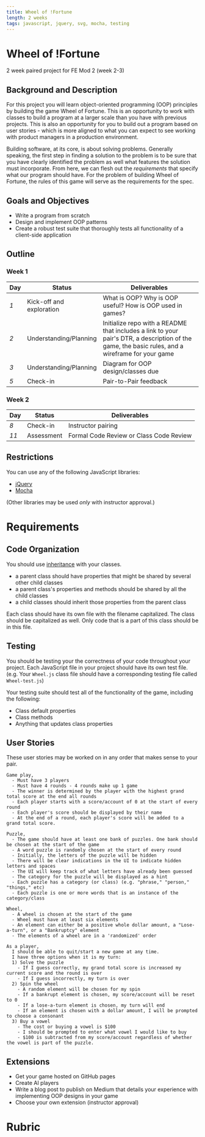 ```yaml
---
title: Wheel of !Fortune
length: 2 weeks
tags: javascript, jquery, svg, mocha, testing
---
```


# Wheel of !Fortune

2 week paired project for FE Mod 2 (week 2-3)

## Background and Description

For this project you will learn object-oriented programming (OOP) principles by building the game Wheel of Fortune. This is an opportunity to work with classes to build a program at a larger scale than you have with previous projects. This is also an opportunity for you to build out a program based on user stories - which is more aligned to what you can expect to see working with product managers in a production environment.

Building software, at its core, is about solving problems. Generally speaking, the first step in finding a solution to the problem is to be sure that you have clearly identified the problem as well what features the solution must incorporate. From here, we can flesh out the _requirements_ that specify what our program should have. For the problem of building Wheel of Fortune, the rules of this game will serve as the requirements for the spec.

## Goals and Objectives

- Write a program from scratch
- Design and implement OOP patterns 
- Create a robust test suite that thoroughly tests all functionality of a client-side application

## Outline

### Week 1

|Day | Status| Deliverables |
|--- |---    |--- |
|*1* | Kick-off and exploration| What is OOP? Why is OOP useful? How is OOP used in games?|
|*2* | Understanding/Planning| Initialize repo with a README that includes a link to your pair's DTR, a description of the game, the basic rules, and a wireframe for your game|
|*3* | Understanding/Planning| Diagram for OOP design/classes due|
|*5* | Check-in| Pair-to-Pair feedback|

### Week 2

|Day | Status| Deliverables |
|--- |---    |--- |
|*8* | Check-in| Instructor pairing|
|*11* | Assessment| Formal Code Review or Class Code Review|

## Restrictions

You can use any of the following JavaScript libraries:

* [jQuery](http://jquery.com/)
* [Mocha](http://mochajs.org/)

(Other libraries may be used *only* with instructor approval.)

# Requirements

## Code Organization

You should use [inheritance](https://www.sitepoint.com/understanding-ecmascript-6-class-inheritance/) with your classes.
  - a parent class should have properties that might be shared by several other child classes
  - a parent class's properties and methods should be shared by all the child classes
  - a child classes should inherit those properties from the parent class

  Each class should have its own file with the filename capitalized. The class should be capitalized as well. Only code that is a part of this class should be in this file.


## Testing

You should be testing your the correctness of your code throughout your project. Each JavaScript file in your project should have its own test file. (e.g. Your `Wheel.js` class file should have a corresponding testing file called `Wheel-test.js`)

Your testing suite should test all of the functionality of the game, including the following:

* Class default properties
* Class methods
* Anything that updates class properties

## User Stories

These user stories may be worked on in any order that makes sense to your pair.

``` 
Game play,
  - Must have 3 players
  - Must have 4 rounds - 4 rounds make up 1 game
  - The winner is determined by the player with the highest grand total score at the end all rounds
  - Each player starts with a score/account of 0 at the start of every round
  - Each player's score should be displayed by their name
  - At the end of a round, each player's score will be added to a grand total score.
```

```
Puzzle,
  - The game should have at least one bank of puzzles. One bank should be chosen at the start of the game
  - A word puzzle is randomly chosen at the start of every round
  - Initially, the letters of the puzzle will be hidden
  - There will be clear indications in the UI to indicate hidden letters and spaces
  - The UI will keep track of what letters have already been guessed
  - The category for the puzzle will be displayed as a hint 
  - Each puzzle has a category (or class) (e.g. "phrase," "person," "things," etc)
  - Each puzzle is one or more words that is an instance of the category/class
```

```
Wheel,
  - A wheel is chosen at the start of the game
  - Wheel must have at least six elements
  - An element can either be a positive whole dollar amount, a "Lose-a-turn", or a "Bankruptcy" element
  - The elements of a wheel are in a 'randomized' order
```

```
As a player,
  I should be able to quit/start a new game at any time.
  I have three options when it is my turn:
  1) Solve the puzzle
    - If I guess correctly, my grand total score is increased my current score and the round is over
    - If I guess incorrectly, my turn is over
  2) Spin the wheel
    - A random element will be chosen for my spin
    - If a bankrupt element is chosen, my score/account will be reset to 0
    - If a lose-a-turn element is chosen, my turn will end
    - If an element is chosen with a dollar amount, I will be prompted to choose a consonant
  3) Buy a vowel
    - The cost or buying a vowel is $100
    - I should be prompted to enter what vowel I would like to buy
    - $100 is subtracted from my score/account regardless of whether the vowel is part of the puzzle.
```

## Extensions

* Get your game hosted on GitHub pages
* Create AI players
* Write a blog post to publish on Medium that details your experience with implementing OOP designs in your game
* Choose your own extension (instructor approval)

# Rubric

